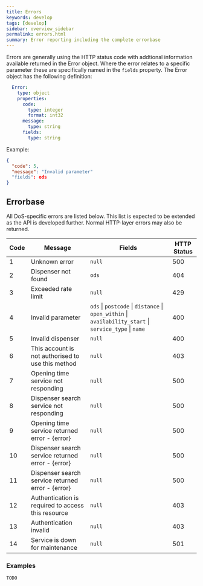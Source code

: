 ```yaml
---
title: Errors
keywords: develop
tags: [develop]
sidebar: overview_sidebar
permalink: errors.html
summary: Error reporting including the complete errorbase
---
```



Errors are generally using the HTTP status code with addtional information available returned in the Error object. Where the error relates to a specific parameter
these are specifically named in the `fields` property. The Error object has the following definition:
```yaml
  Error:
    type: object
    properties:
      code:
        type: integer
        format: int32
      message:
        type: string
      fields:
        type: string
```
Example:
```json
{
  "code": 5,
  "message": "Invalid parameter"
  "fields": ods
}

```
## Errorbase ##

All DoS-specific errors are listed below. This list is expected to be extended as the API is developed further. Normal HTTP-layer errors may also be returned.

| Code  | Message                                                                                            | Fields           | HTTP Status |
|-------|----------------------------------------------------------------------------------------------------|------------------|-------------|
| 1     | Unknown error                                                                                      | `null`           | 500         |
| 2     | Dispenser not found                                                                                | `ods`            | 404         |
| 3     | Exceeded rate limit                                                                                | `null`           | 429         |
| 4     | Invalid parameter                                                                                  | `ods` \| `postcode` \| `distance` \| `open_within` \| `availability_start` \| `service_type` \| `name` | 400 |
| 5     | Invalid dispenser                                                                                  | `null`           | 400         |
| 6     | This account is not authorised to use this method                                                  | `null`           | 403         |
| 7     | Opening time service not responding                                                                | `null`           | 500         |
| 8     | Dispenser search service not responding                                                            | `null`           | 500         |
| 9     | Opening time service returned error - {error}                                                      | `null`           | 500         |
| 10    | Dispenser search service returned error - {error}                                                  | `null`           | 500         |
| 11    | Dispenser search service returned error - {error}                                                  | `null`           | 500         |
| 12    | Authentication is required to access this resource                                                 | `null`           | 403         |
| 13    | Authentication invalid                                                                             | `null`           | 403         |
| 14    | Service is down for maintenance                                                                    | `null`           | 501         |


### Examples ###

```
TODO
````

